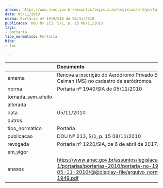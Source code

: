 ```yaml
---
anexos: https://www.anac.gov.br/assuntos/legislacao/legislacao-1/portarias/portarias-2010/portaria-no-1949-sia-de-05-11-2010/@@display-file/arquivo_norma/PA2010-1949.pdf
data: 05/11/2010
norma: Portaria nº 1949/SIA de 05/11/2010
publicacao: DOU Nº 213, S/1, p. 15 08/11/2010
tags:
- portaria
tipo_normatico: Portaria
hide: 
- toc 
 
---
```


|                    | Documento                                                                                                                                                         |
|:-------------------|:------------------------------------------------------------------------------------------------------------------------------------------------------------------|
| ementa             | Renova a inscrição do Aeródromo Privado Estância Caiman (MS) no cadastro de aeródromos.                                                                           |
| norma              | Portaria nº 1949/SIA de 05/11/2010                                                                                                                                |
| tornada_sem_efeito |                                                                                                                                                                   |
| alterada           |                                                                                                                                                                   |
| data               | 05/11/2010                                                                                                                                                        |
| outros             |                                                                                                                                                                   |
| tipo_normatico     | Portaria                                                                                                                                                          |
| publicacao         | DOU Nº 213, S/1, p. 15 08/11/2010                                                                                                                                 |
| revogada           | Portaria nº 1220/SIA, de 6 de abril de 2017.                                                                                                                      |
| em_vigor           |                                                                                                                                                                   |
| anexos             | https://www.anac.gov.br/assuntos/legislacao/legislacao-1/portarias/portarias-2010/portaria-no-1949-sia-de-05-11-2010/@@display-file/arquivo_norma/PA2010-1949.pdf |